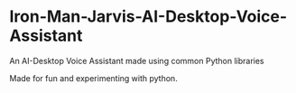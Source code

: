 # Iron-Man-Jarvis-AI-Desktop-Voice-Assistant
An AI-Desktop Voice Assistant made using common Python libraries 

Made for fun and experimenting with python.
